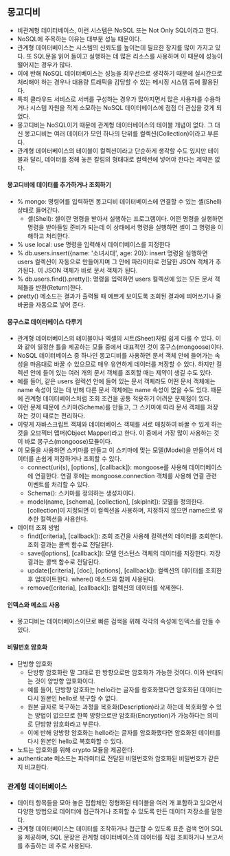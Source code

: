 ## 몽고디비
- 비관계형 데이터베이스, 이런 시스템은 NoSQL 또는 Not Only SQL이라고 한다.
- NoSQL에 주목하는 이유는 대부분 성능 때문이다.
- 관계형 데이터베이스는 시스템의 신뢰도를 높이는데 필요한 장지를 많이 가지고 있다. 또 SQL문을 읽어 들이고 실행하는 데 많은 리소스를 사용하며 이 때문에 성능이 떨어지는 경우가 많다.
- 이에 반해 NoSQL 데이터베이스는 성능을 최우선으로 생각하기 때문에 실시간으로 처리해야 하는 경우나 대용량 트래픽을 감당할 수 있는 메시징 시스템 등에 활용된다.
- 특히 클라우드 서비스로 서버를 구성하는 경우가 많아지면서 많은 사용자를 수용하거나 시스템 자원을 적게 소모하는 NoSQL 데이터베이스에 점점 더 관심을 갖게 되었다.
- 몽고디비는 NoSQL이기 때문에 관계형 데이터베이스의 테이블 개념이 없다. 그 대신 몽고디비는 여러 데이터가 모인 하나의 단위를 컬렉션(Collection)이라고 부른다.
- 관계형 데이터베이스의 테이블이 컬렉션이라고 단순하게 생각할 수도 있지만 테이블과 달리, 데이터를 정해 놓은 칼럼의 형태대로 컬렉션에 넣어야 한다는 제약은 없다.

#### 몽고디비에 데이터를 추가하거나 조회하기
- % mongo: 명령어를 입력하면 몽고디비 데이터베이스에 연결할 수 있는 셸(Shell) 상태로 들어간다.
  - 셸(Shell): 셸이란 명령을 받아서 실행하는 프로그램이다. 어떤 명령을 실행하면 명령을 받아들일 준비가 되는데 이 상태에서 명령을 실행하면 셸이 그 명령을 이해하고 처리한다.
- % use local: use 명령을 입력해서 데이터베이스를 지정한다
- % db.users.insert({name: '소녀시대', age: 20}): insert 명령을 실행하면 users 컬렉션이 자동으로 만들어지며 그 안에 파라미터로 전달한 JSON 객체가 추가된다. 이 JSON 객체가 바로 문서 객체가 된다.
- % db.users.find().pretty(): 명령을 입력하면 users 컬렉션에 있는 모든 문서 객체들을 반환(Return)한다.
- pretty() 메소드는 결과가 출력될 때 예쁘게 보이도록 조회된 결과에 띄어쓰기나 줄 바꿈을 자동으로 넣어 준다.

#### 몽구스로 데이터베이스 다루기
- 관계형 데이터베이스의 테이블이나 엑셀의 시트(Sheet)처럼 쉽게 다룰 수 있다. 이와 같이 일정한 틀을 제공하는 모듈 중에서 대표적인 것이 몽구스(mongoose)이다.
- NoSQL 데이터베이스 중 하나인 몽고디비를 사용하면 문서 객체 안에 들어가는 속성을 마음대로 바꿀 수 있으므로 매우 유연하게 데이터를 저장할 수 있다. 하지만 컬렉션 안에 들어 있는 여러 개의 문서 객체를 조회할 때는 제약이 생길 수도 있다.
- 예를 들어, 같은 users 컬렉션 안에 들어 있는 문서 객체라도 어떤 문서 객체에는 name 속성이 있는 데 반해 다른 문서 객체에는 name 속성이 없을 수도 있다. 때문에 관계형 데이터베이스처럼 조회 조건을 공통 적용하기 어려운 문제점이 있다.
- 이런 문제 때문에 스키마(Schema)를 만들고, 그 스키마에 따라 문서 객체를 저장하는 것이 때로는 편리하다.
- 이렇게 자바스크립트 객체와 데이터베이스 객체를 서로 매칭하여 바꿀 수 있게 하는 것을 오브젝터 맵퍼(Object Mapper)라고 한다. 이 중에서 가장 많이 사용하는 것이 바로 몽구스(mongoose)모듈이다.
- 이 모듈을 사용하면 스키마를 만들고 이 스키마에 맞는 모델(Model)을 만들어서 데이터를 손쉽게 저장하거나 조회할 수 있다.
  - connect(uri(s), [options], [callback]): mongoose를 사용해 데이터베이스에 연결한다. 연결 후에는 mongoose.connection 객체를 사용해 연결 관련 이벤트를 처리할 수 있다.
  - Schema(): 스키마를 정의하는 생성자이다.
  - model(name, [schema], [collection], [skipInit]): 모델을 정의한다. [collection]이 지정되면 이 컬렉션을 사용하며, 지정하지 않으면 name으로 유추한 컬렉션을 사용한다.
- 데이터 조회 방법
  - find([criteria], [callback]): 조회 조건을 사용해 컬렉션의 데이터를 조회한다. 조회 결과는 콜백 함수로 전달된다.
  - save([options], [callback]): 모델 인스턴스 객체의 데이터를 저장한다. 저장 결과는 콜백 함수로 전달된다.
  - update([criteria], [doc], [options], [callback]): 컬렉션의 데이터를 조회한 후 업데이트한다. where() 메소드와 함께 사용된다.
  - remove([criteria], [callback]): 컬렉션의 데이터를 삭제한다.

#### 인덱스와 메소드 사용
- 몽고디비는 데이터베이스이므로 빠른 검색을 위해 각각의 속성에 인덱스를 만들 수 있다.

#### 비밀번호 암호화
- 단방향 암호화
  - 단방향 암호화란 말 그대로 한 방향으로만 암호화가 가능한 것이다. 이와 반대되는 것이 양방향 암호화이다.
  - 예를 들어, 단방향 암호화는 hello라는 글자를 람호화했다면 암호화된 데이터는 다시 원본인 hello로 복구할 수 없다.
  - 원본 글자로 복구하는 과정을 복호화(Description)라고 하는데 복호화할 수 있는 방법이 없으므로 한쪽 방향으로만 암호화(Encryption)가 가능하다는 의미로 단방향 암호화라고 부른다.
  - 이에 반해 양방향 암호화는 hello라는 글자를 암호화했다면 암호화된 데이터를 다시 원본인 hello로 복호화할 수 있다.
- 노드는 암호화를 위해 crypto 모듈을 제공한다.
- authenticate 메소드는 파라미터로 전달된 비밀번호와 암호화된 비밀번호가 같은지 비교한다.

### 관계형 데이터베이스
- 데이터 항목들을 모아 놓은 집합체인 정형화된 테이블을 여러 개 포함하고 있으면서 다양한 방법으로 데이터에 접근하거나 조회할 수 있도록 만든 데이터 저장소를 말한다.
- 관계형 데이터베이스는 데이터를 조작하거나 접근할 수 있도록 표준 검색 언어 SQL을 제공하며, SQL 문장은 관계형 데이터베이스의 데이터를 직접 조회하거나 보고서를 추출하는 데 주로 사용된다.

